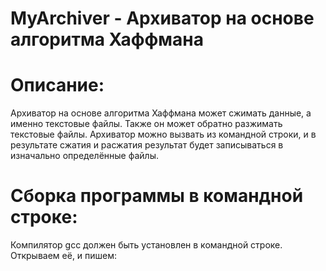 # MyArchiver - Архиватор на основе алгоритма Хаффмана
# Описание:
Архиватор на основе алгоритма Хаффмана может сжимать данные, а именно текстовые файлы. Также он может обратно разжимать текстовые файлы. Архиватор можно вызвать из командной строки, и в результате сжатия и расжатия результат будет записываться в изначально определённые файлы.
# Сборка программы в командной строке:
Компилятор gcc должен быть установлен в командной строке. Открываем её, и пишем:
